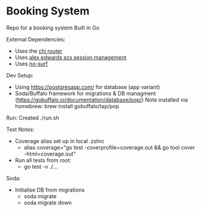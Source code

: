 # Booking System

Repo for a booking system Built in Go


External Dependencies:
- Uses the [chi router](https://github.com/go-chi/chi)
- Uses [alex edwards scs session management](https://github.com/alexedwards/scs)
- Uses [no-surf](https://github.com/justinas/nosurf)

Dev Setup:
- Using https://postgresapp.com/ for database (app variant)
- Soda/Buffalo framework for migrations & DB managment (https://gobuffalo.io/documentation/database/pop/)
  Note installed via homebrew: brew install gobuffalo/tap/pop

Run:
Created ./run.sh

Test Notes:
- Coverage alias set up in local .zshrc 
  - alias coverage="go test -coverprofile=coverage.out && go tool cover -html=coverage.out"
- Run all tests from root:
  - go test -v ./...



Soda:
- Initialise DB from migrations
  - soda migrate
  - soda migrate down
